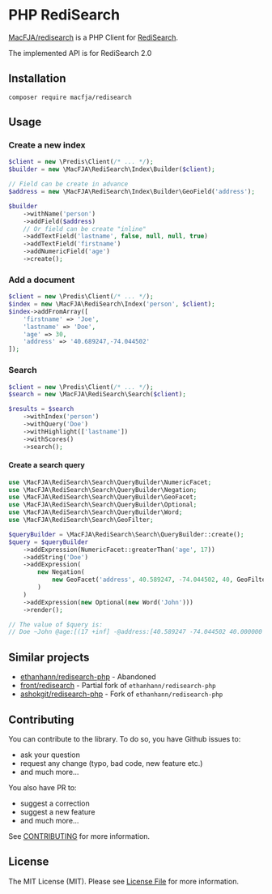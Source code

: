 # PHP RediSearch

[MacFJA/redisearch](https://packagist.org/packages/macfja/redisearch) is a PHP Client for [RediSearch](https://oss.redislabs.com/redisearch/).

The implemented API is for RediSearch 2.0

## Installation

```
composer require macfja/redisearch
```

## Usage

### Create a new index

```php
$client = new \Predis\Client(/* ... */);
$builder = new \MacFJA\RediSearch\Index\Builder($client);

// Field can be create in advance
$address = new \MacFJA\RediSearch\Index\Builder\GeoField('address');

$builder
    ->withName('person')
    ->addField($address)
    // Or field can be create "inline"
    ->addTextField('lastname', false, null, null, true)
    ->addTextField('firstname')
    ->addNumericField('age')
    ->create();
```

### Add a document

```php
$client = new \Predis\Client(/* ... */);
$index = new \MacFJA\RediSearch\Index('person', $client);
$index->addFromArray([
    'firstname' => 'Joe',
    'lastname' => 'Doe',
    'age' => 30,
    'address' => '40.689247,-74.044502'
]);
```

### Search

```php
$client = new \Predis\Client(/* ... */);
$search = new \MacFJA\RediSearch\Search($client);

$results = $search
    ->withIndex('person')
    ->withQuery('Doe')
    ->withHighlight(['lastname'])
    ->withScores()
    ->search();
```

#### Create a search query

```php
use \MacFJA\RediSearch\Search\QueryBuilder\NumericFacet;
use \MacFJA\RediSearch\Search\QueryBuilder\Negation;
use \MacFJA\RediSearch\Search\QueryBuilder\GeoFacet;
use \MacFJA\RediSearch\Search\QueryBuilder\Optional;
use \MacFJA\RediSearch\Search\QueryBuilder\Word;
use \MacFJA\RediSearch\Search\GeoFilter;

$queryBuilder = \MacFJA\RediSearch\Search\QueryBuilder::create();
$query = $queryBuilder
    ->addExpression(NumericFacet::greaterThan('age', 17))
    ->addString('Doe')
    ->addExpression(
        new Negation(
            new GeoFacet('address', 40.589247, -74.044502, 40, GeoFilter::UNIT_KILOMETERS)
        )
    )
    ->addExpression(new Optional(new Word('John')))
    ->render();

// The value of $query is:
// Doe ~John @age:[(17 +inf] -@address:[40.589247 -74.044502 40.000000 km]
```

## Similar projects

- [ethanhann/redisearch-php](https://packagist.org/packages/ethanhann/redisearch-php) - Abandoned
- [front/redisearch](https://packagist.org/packages/front/redisearch) - Partial fork of `ethanhann/redisearch-php`
- [ashokgit/redisearch-php](https://packagist.org/packages/ashokgit/redisearch-php) - Fork of `ethanhann/redisearch-php`

## Contributing

You can contribute to the library.
To do so, you have Github issues to:
 - ask your question
 - request any change (typo, bad code, new feature etc.)
 - and much more...

You also have PR to:
 - suggest a correction
 - suggest a new feature
 - and much more... 
 
See [CONTRIBUTING](CONTRIBUTING.md) for more information.

## License

The MIT License (MIT). Please see [License File](LICENSE.md) for more information.